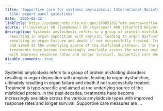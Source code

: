 ```yaml
---
title: 'Supportive care for systemic amyloidosis: International Society of Amyloidosis
  (ISA) expert panel guidelines'
date: '2025-02-22'
linkTitle: https://pubmed.ncbi.nlm.nih.gov/39985185/?utm_source=curl&utm_medium=rss&utm_campaign=pubmed-2&utm_content=1Rkszs2HVZ2RHP33OibaNFew6VK-LzjJWTD4GwmLlk8B-wCceh&fc=20220923065203&ff=20250223170750&v=2.18.0.post9+e462414
source: (((leukemia) OR (lymphoma)) OR (myeloma)) AND (Stanford University[Affiliation])
description: Systemic amyloidosis refers to a group of protein misfolding disorders
  resulting in organ deposition with amyloid, leading to organ dysfunction, ultimately
  resulting in organ failure and death if not successfully treated. Treatment is type-specific
  and aimed at the underlying source of the misfolded protein. In the past decades,
  treatments have become increasingly available across the various amyloidosis types
  with improved response rates and longer survival. Supportive care measures are ...
disable_comments: true
---
```

Systemic amyloidosis refers to a group of protein misfolding disorders resulting in organ deposition with amyloid, leading to organ dysfunction, ultimately resulting in organ failure and death if not successfully treated. Treatment is type-specific and aimed at the underlying source of the misfolded protein. In the past decades, treatments have become increasingly available across the various amyloidosis types with improved response rates and longer survival. Supportive care measures are ...